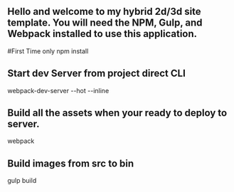 ## Hello and welcome to my hybrid 2d/3d site template. You will need the NPM, Gulp, and Webpack installed to use this application.

#First Time only
  npm install

## Start dev Server from project direct CLI
  webpack-dev-server --hot --inline

## Build all the assets when your ready to deploy to server.
  webpack

## Build images from src to bin
  gulp build
